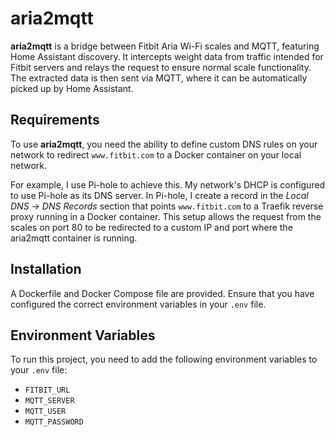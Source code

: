 # aria2mqtt

**aria2mqtt** is a bridge between Fitbit Aria Wi-Fi scales and MQTT, featuring Home Assistant discovery. It intercepts weight data from traffic intended for Fitbit servers and relays the request to ensure normal scale functionality. The extracted data is then sent via MQTT, where it can be automatically picked up by Home Assistant.

## Requirements

To use **aria2mqtt**, you need the ability to define custom DNS rules on your network to redirect `www.fitbit.com` to a Docker container on your local network.

For example, I use Pi-hole to achieve this. My network's DHCP is configured to use Pi-hole as its DNS server. In Pi-hole, I create a record in the *Local DNS* -> *DNS Records* section that points `www.fitbit.com` to a Traefik reverse proxy running in a Docker container. This setup allows the request from the scales on port 80 to be redirected to a custom IP and port where the aria2mqtt container is running.

## Installation

A Dockerfile and Docker Compose file are provided. Ensure that you have configured the correct environment variables in your `.env` file.

## Environment Variables

To run this project, you need to add the following environment variables to your `.env` file:

- `FITBIT_URL`
- `MQTT_SERVER`
- `MQTT_USER`
- `MQTT_PASSWORD`

